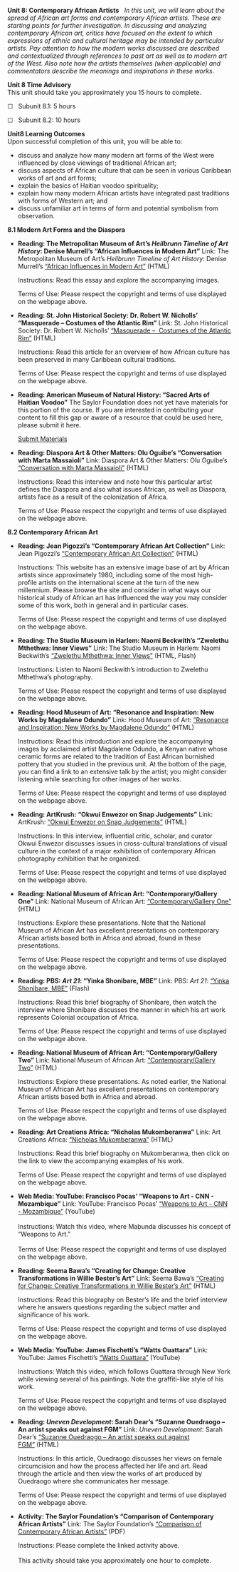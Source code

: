 **Unit 8: Contemporary African Artists** <span id="8"></span> 
*In this unit, we will learn about the spread of African art forms and
contemporary African artists. These are starting points for further
investigation. In discussing and analyzing contemporary African art,
critics have focused on the extent to which expressions of ethnic and
cultural heritage may be intended by particular artists. Pay attention
to how the modern works discussed are described and contextualized
through references to past art as well as to modern art of the West.
Also note how the artists themselves (when applicable) and commentators
describe the meanings and inspirations in these works.*

**Unit 8 Time Advisory**  
This unit should take you approximately you 15 hours to complete.  
  
 ☐   Subunit 8.1: 5 hours  
  
 ☐   Subunit 8.2: 10 hours

**Unit8 Learning Outcomes**  
Upon successful completion of this unit, you will be able to:
-   discuss and analyze how many modern art forms of the West were
    influenced by close viewings of traditional African art;
-   discuss aspects of African culture that can be seen in various
    Caribbean works of art and art forms;
-   explain the basics of Haitian voodoo spirituality;
-   explain how many modern African artists have integrated past
    traditions with forms of Western art; and
-   discuss unfamiliar art in terms of form and potential symbolism from
    observation.

**8.1 Modern Art Forms and the Diaspora** <span id="8.1"></span> 
-   **Reading: The Metropolitan Museum of Art’s *Heilbrunn Timeline of
    Art History*: Denise Murrell’s “African Influences in Modern Art”**
    Link: The Metropolitan Museum of Art’s *Heilbrunn Timeline of Art
    History*: Denise Murrell’s [“African Influences in Modern
    Art”](http://www.metmuseum.org/toah/hd/aima/hd_aima.htm#ixzz18kP6LoJr)
    (HTML)  
      
     Instructions: Read this essay and explore the accompanying
    images.  
      
     Terms of Use: Please respect the copyright and terms of use
    displayed on the webpage above.

-   **Reading: St. John Historical Society: Dr. Robert W. Nicholls’
    “Masquerade – Costumes of the Atlantic Rim”**
    Link: St. John Historical Society: Dr. Robert W. Nicholls’
    [“Masquerade –  Costumes of the Atlantic
    Rim”](http://www.stjohnhistoricalsociety.org/Articles/Masquerade.htm)
    (HTML)  
      
     Instructions: Read this article for an overview of how African
    culture has been preserved in many Caribbean cultural traditions.  
      
     Terms of Use: Please respect the copyright and terms of use
    displayed on the webpage above.

-   **Reading: American Museum of Natural History: “Sacred Arts of
    Haitian Voodoo”**
    The Saylor Foundation does not yet have materials for this portion
    of the course. If you are interested in contributing your content to
    fill this gap or aware of a resource that could be used here, please
    submit it here.

    [Submit Materials](/contribute/)

-   **Reading: Diaspora Art & Other Matters: Olu Oguibe’s “Conversation
    with Marta Massaioli”**
    Link: Diaspora Art & Other Matters: Olu Oguibe’s [“Conversation with
    Marta
    Massaioli”](http://www.camwood.org/oguibe_venice_crudelia.html)
    (HTML)  
      
     Instructions: Read this interview and note how this particular
    artist defines the Diaspora and also what issues African, as well as
    Diaspora, artists face as a result of the colonization of Africa.  
      
     Terms of Use: Please respect the copyright and terms of use
    displayed on the webpage above.

**8.2 Contemporary African Art** <span id="8.2"></span> 
-   **Reading: Jean Pigozzi’s “Contemporary African Art Collection”**
    Link: Jean Pigozzi’s [“Contemporary African Art
    Collection”](http://www.caacart.com/) (HTML)  
      
     Instructions: This website has an extensive image base of art by
    African artists since approximately 1980, including some of the most
    high-profile artists on the international scene at the turn of the
    new millennium. Please browse the site and consider in what ways our
    historical study of African art has influenced the way you may
    consider some of this work, both in general and in particular
    cases.  
      
     Terms of Use: Please respect the copyright and terms of use
    displayed on the webpage above.

-   **Reading: The Studio Museum in Harlem: Naomi Beckwith’s “Zwelethu
    Mthethwa: Inner Views”**
    Link: The Studio Museum in Harlem: Naomi Beckwith’s [“Zwelethu
    Mthethwa: Inner
    Views”](http://www.studiomuseum.org/exhibition/zwelethu-mthethwa-inner-views)
    (HTML, Flash)  
      
     Instructions: Listen to Naomi Beckwith’s introduction to Zwelethu
    Mthethwa’s photography.  
      
     Terms of Use: Please respect the copyright and terms of use
    displayed on the webpage above.

-   **Reading: Hood Museum of Art: “Resonance and Inspiration: New Works
    by Magdalene Odundo”**
    Link: Hood Museum of Art: [“Resonance and Inspiration: New Works by
    Magdalene
    Odundo”](http://hoodmuseum.dartmouth.edu/exhibitions/odundo/index.html)
    (HTML)  
      
     Instructions: Read this introduction and explore the accompanying
    images by acclaimed artist Magdalene Odundo, a Kenyan native whose
    ceramic forms are related to the tradition of East African burnished
    pottery that you studied in the previous unit. At the bottom of the
    page, you can find a link to an extensive talk by the artist; you
    might consider listening while searching for other images of her
    works.  
      
     Terms of Use: Please respect the copyright and terms of use
    displayed on the webpage above.

-   **Reading: ArtKrush: “Okwui Enwezor on Snap Judgements”**
    Link: ArtKrush: [“Okwui Enwezor on Snap
    Judgements”](http://newsgrist.typepad.com/underbelly/2006/05/okwui_enwezor_o.html) (HTML)  
      
     Instructions: In this interview, influential critic, scholar, and
    curator Okwui Enwezor discusses issues in cross-cultural
    translations of visual culture in the context of a major exhibition
    of contemporary African photography exhibition that he organized.  
      
     Terms of Use: Please respect the copyright and terms of use
    displayed on the webpage above.

-   **Reading: National Museum of African Art: “Contemporary/Gallery
    One”**
    Link: National Museum of African Art: [“Contemporary/Gallery
    One”](https://web.archive.org/web/20130120005928/http://africa.si.edu/exhibits/contemporary1.html)
    (HTML)  
      
     Instructions: Explore these presentations. Note that the National
    Museum of African Art has excellent presentations on contemporary
    African artists based both in Africa and abroad, found in these
    presentations.  
      
     Terms of Use: Please respect the copyright and terms of use
    displayed on the webpage above.

-   **Reading: PBS: *Art 21*: “Yinka Shonibare, MBE”**
    Link: PBS: *Art 21*: [“Yinka Shonibare,
    MBE”](http://www.pbs.org/art21/artists/yinka-shonibare-mbe)
    (Flash)  
      
     Instructions: Read this brief biography of Shonibare, then watch
    the interview where Shonibare discusses the manner in which his art
    work represents Colonial occupation of Africa.  
      
     Terms of Use: Please respect the copyright and terms of use
    displayed on the webpage above.

-   **Reading: National Museum of African Art: “Contemporary/Gallery
    Two”**
    Link: National Museum of African Art: [“Contemporary/Gallery
    Two”](http://africa.si.edu/exhibits/tradition2.html) (HTML)  
      
     Instructions: Explore these presentations. As noted earlier, the
    National Museum of African Art has excellent presentations on
    contemporary African artists based both in Africa and abroad.  
      
     Terms of Use: Please respect the copyright and terms of use
    displayed on the webpage above.

-   **Reading: Art Creations Africa: “Nicholas Mukomberanwa”**
    Link: Art Creations Africa: [“Nicholas
    Mukomberanwa”](http://www.artcreationsafrica.com/shop/artists/nicholas-mukomberanwa/)
    (HTML)  
      
     Instructions: Read this brief biography on Mukomberanwa, then click
    on the link to view the accompanying examples of his work.  
      
     Terms of Use: Please respect the copyright and terms of use
    displayed on the webpage above.

-   **Web Media: YouTube: Francisco Pocas’ “Weapons to Art - CNN -
    Mozambique”**
    Link: YouTube: Francisco Pocas’ [“Weapons to Art - CNN -
    Mozambique”](http://www.youtube.com/watch?v=hznrrGRufjk) (YouTube)  
        
     Instructions: Watch this video, where Mabunda discusses his concept
    of “Weapons to Art.”  
        
     Terms of Use: Please respect the copyright and terms of use
    displayed on the webpage above.

-   **Reading: Seema Bawa’s “Creating for Change: Creative
    Transformations in Willie Bester’s Art”**
    Link: Seema Bawa’s [“Creating for Change: Creative Transformations
    in Willie Bester’s
    Art”](http://www.artnewsnviews.com/view-article.php?article=creating-for-change-creative-transformations-in-willie-bester-s-art&iid=32&articleid=926) (HTML)  
      
     Instructions: Read this biography on Bester’s life and the brief
    interview where he answers questions regarding the subject matter
    and significance of his work.  
      
     Terms of Use: Please respect the copyright and terms of use
    displayed on the webpage above.

-   **Web Media: YouTube: James Fischetti’s “Watts Ouattara”**
    Link: YouTube: James Fischetti’s [“Watts
    Ouattara”](http://www.youtube.com/watch?v=Z5GsdgLyu-c) (YouTube)  
      
     Instructions: Watch this video, which follows Ouattara through New
    York while viewing several of his paintings. Note the graffiti-like
    style of his work.  
      
     Terms of Use: Please respect the copyright and terms of use
    displayed on the webpage above.

-   **Reading: *Uneven Development*: Sarah Dear’s “Suzanne Ouedraogo –
    An artist speaks out against FGM”**
    Link: *Uneven Development*: Sarah Dear’s [“Suzanne Ouedraogo – An
    artist speaks out against
    FGM”](http://blogs.ubc.ca/unevendevelopment/2009/10/12/suzanne-ouedraogo-an-artist-speaks-out-against-fgm/) (HTML)  
      
     Instructions: In this article, Ouedraogo discusses her views on
    female circumcision and how the process affected her life and art.
    Read through the article and then view the works of art produced by
    Ouedraogo where she communicates her message.  
      
     Terms of Use: Please respect the copyright and terms of use
    displayed on the webpage above.

-   **Activity: The Saylor Foundation’s “Comparison of Contemporary
    African Artists”**
    Link: The Saylor Foundation’s [“Comparison of Contemporary African
    Artists”](http://www.saylor.org/site/wp-content/uploads/2011/05/ARTH304-Assignment-Unit8-ComparisonofContemporaryAfricanArtists.pdf) (PDF)  
      
     Instructions: Please complete the linked activity above.  
        
     This activity should take you approximately one hour to complete.


